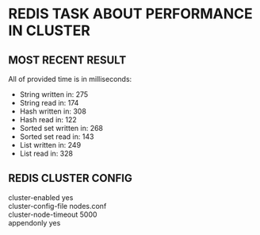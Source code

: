 # REDIS TASK ABOUT PERFORMANCE IN CLUSTER

## MOST RECENT RESULT 

All of provided time is in milliseconds:

* String written in: 275
* String read in: 174
* Hash written in: 308
* Hash read in: 122
* Sorted set written in: 268
* Sorted set read in: 143
* List written in: 249
* List read in: 328

## REDIS CLUSTER CONFIG

cluster-enabled yes <br>
cluster-config-file nodes.conf <br>
cluster-node-timeout 5000 <br>
appendonly yes
